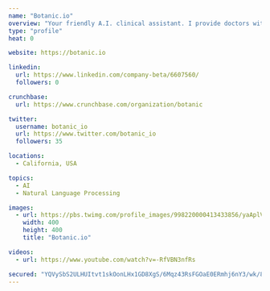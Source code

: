 ```yaml
---
name: "Botanic.io"
overview: "Your friendly A.I. clinical assistant. I provide doctors with a smarter, simpler way to search clinical content."
type: "profile"
heat: 0

website: https://botanic.io

linkedin:
  url: https://www.linkedin.com/company-beta/6607560/
  followers: 0

crunchbase:
  url: https://www.crunchbase.com/organization/botanic

twitter:
  username: botanic_io
  url: https://www.twitter.com/botanic_io
  followers: 35

locations:
  - California, USA

topics:
  - AI
  - Natural Language Processing

images:
  - url: https://pbs.twimg.com/profile_images/998220000413433856/yaAplVmf_400x400.jpg
    width: 400
    height: 400
    title: "Botanic.io"

videos:
  - url: https://www.youtube.com/watch?v=-RfVBN3nfRs

secured: "YQVySbS2ULHUItvt1skOonLHx1GD8XgS/6Mqz43RsFGOaE0ERmhj6nY3/wk/8PX1WP0/xIuMy0s5we2bxhWNABEFwcLmmqF9wreVRk+zZAJyy99TJeJECYPp5yl5ODzzuT/sEgld6CHVYQn5p2WizrgnElS3bUABwhlT7IYZsw8hxKX6wB0hiWIKbB4yYUo0ksZGKEiViFZvRc9k0UMkm6tlmelOJAVg7ESOz7H68FeHxQ6RvY41dldfg/hs+OGmRjchNWDAU2KA6cy4Ko9qdLt7jiVa0Lv/DVLr9gaVyxZ1sNFWuqCWHvdTr/svHmeS;Il0ThTd40Vr79RkpkCO1Xg=="
---
```


